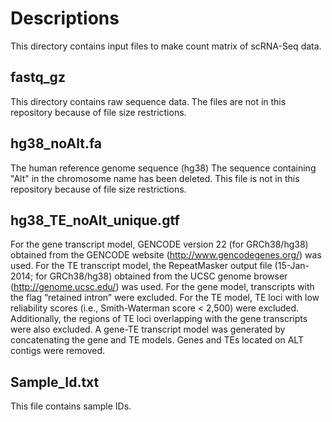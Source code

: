 # Descriptions

This directory contains input files to make count matrix of scRNA-Seq data.

## fastq_gz
This directory contains raw sequence data.
The files are not in this repository because of file size restrictions.

## hg38_noAlt\.fa
The human reference genome sequence (hg38)
The sequence containing "Alt" in the chromosome name has been deleted.
This file is not in this repository because of file size restrictions.

## hg38_TE_noAlt_unique\.gtf
For the gene transcript model, GENCODE version 22 (for GRCh38/hg38) obtained from the GENCODE website (http://www.gencodegenes.org/) was used. For the TE transcript model, the RepeatMasker output file (15-Jan-2014; for GRCh38/hg38) obtained from the UCSC genome browser (http://genome.ucsc.edu/) was used. For the gene model, transcripts with the flag “retained intron” were excluded. For the TE model, TE loci with low reliability scores (i.e., Smith-Waterman score < 2,500) were excluded. Additionally, the regions of TE loci overlapping with the gene transcripts were also excluded. A gene-TE transcript model was generated by concatenating the gene and TE models. Genes and TEs located on ALT contigs were removed.

## Sample_Id\.txt
This file contains sample IDs.

